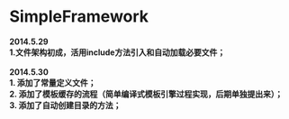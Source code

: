 SimpleFramework
===============

<p>
<b>2014.5.29<b><br/>
1.文件架构初成，活用include方法引入和自动加载必要文件；<br/>
<br/>
<b>2014.5.30<b><br/>
1. 添加了常量定义文件；<br/>
2. 添加了模板缓存的流程（简单编译式模板引擎过程实现，后期单独提出来）；<br/>
3. 添加了自动创建目录的方法；<br/>
</p>
